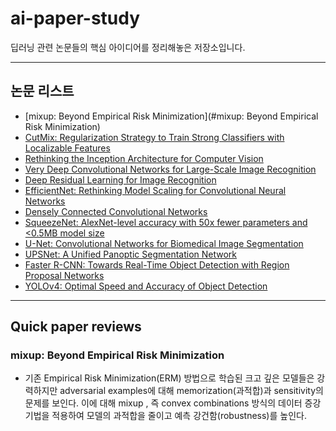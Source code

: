 # ai-paper-study

딥러닝 관련 논문들의 핵심 아이디어를 정리해놓은 저장소입니다.

---

## 논문 리스트

- [mixup: Beyond Empirical Risk Minimization](#mixup: Beyond Empirical Risk Minimization)
- [CutMix: Regularization Strategy to Train Strong Classifiers with Localizable Features](#no2)
- [Rethinking the Inception Architecture for Computer Vision](#no3)
- [Very Deep Convolutional Networks for Large-Scale Image Recognition](#no4)
- [Deep Residual Learning for Image Recognition](#no5)
- [EfficientNet: Rethinking Model Scaling for Convolutional Neural Networks](#no6)
- [Densely Connected Convolutional Networks](#no7)
- [SqueezeNet: AlexNet-level accuracy with 50x fewer parameters and <0.5MB model size](#no8)
- [U-Net: Convolutional Networks for Biomedical Image Segmentation](#no9)
- [UPSNet: A Unified Panoptic Segmentation Network](#no10)
- [Faster R-CNN: Towards Real-Time Object Detection with Region Proposal Networks](#no11)
- [YOLOv4: Optimal Speed and Accuracy of Object Detection](#no12)

---

## Quick paper reviews

### mixup: Beyond Empirical Risk Minimization

* 기존 Empirical Risk Minimization(ERM) 방법으로 학습된 크고 깊은 모델들은 강력하지만 adversarial examples에 대해 memorization(과적합)과 sensitivity의 문제를 보인다. 이에 대해 mixup , 즉 convex combinations 방식의 데이터 증강 기법을 적용하여 모델의 과적합을 줄이고 예측 강건함(robustness)를 높인다.
